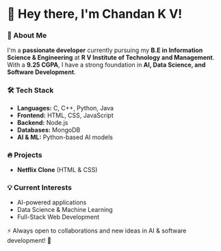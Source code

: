 # 👋 Hey there, I'm Chandan K V!

### 🚀 About Me  
I'm a **passionate developer** currently pursuing my **B.E in Information Science & Engineering** at **R V Institute of Technology and Management**. With a **9.25 CGPA**, I have a strong foundation in **AI, Data Science, and Software Development**.  

### 🛠 Tech Stack  
- **Languages:** C, C++, Python, Java  
- **Frontend:** HTML, CSS, JavaScript
- **Backend:** Node.js  
- **Databases:** MongoDB  
- **AI & ML:** Python-based AI models  

### 🔥 Projects  
- **Netflix Clone** (HTML & CSS)   

### 💡 Current Interests  
- AI-powered applications  
- Data Science & Machine Learning  
- Full-Stack Web Development

  
⚡ Always open to collaborations and new ideas in AI & software development! 🚀  

